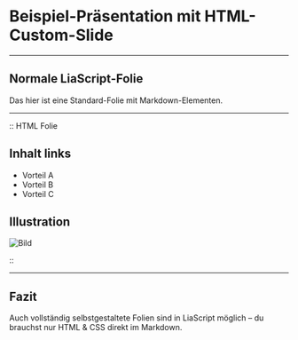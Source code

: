 <!-- 
link: https://raw.githubusercontent.com/dabusse9/LiaTry/refs/heads/main/style.css
-->


<h1>Beispiel-Präsentation mit HTML-Custom-Slide</h1>

---

## Normale LiaScript-Folie

Das hier ist eine Standard-Folie mit Markdown-Elementen.

---

:: HTML Folie

<div class="custom-slide">
  <div class="left">
    <h2>Inhalt links</h2>
    <ul>
      <li>Vorteil A</li>
      <li>Vorteil B</li>
      <li>Vorteil C</li>
    </ul>
  </div>
  <div class="right">
    <h2>Illustration</h2>
    <img src="https://upload.wikimedia.org/wikipedia/commons/thumb/4/4f/Iconic_image_of_Earth_from_space.jpg/800px-Iconic_image_of_Earth_from_space.jpg" alt="Bild">
  </div>
</div>

::

---

## Fazit

Auch vollständig selbstgestaltete Folien sind in LiaScript möglich – du brauchst nur HTML & CSS direkt im Markdown.
